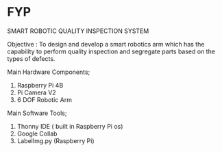 # FYP
SMART ROBOTIC QUALITY INSPECTION SYSTEM

Objective : To design and develop a smart robotics arm which has the capability to
perform quality inspection and segregate parts based on the types of defects. 


Main Hardware Components;
1. Raspberry Pi 4B
2. Pi Camera V2
3. 6 DOF Robotic Arm

Main Software Tools;
1. Thonny IDE ( built in Raspberry Pi os)
2. Google Collab
3. LabelImg.py (Raspberry Pi)
